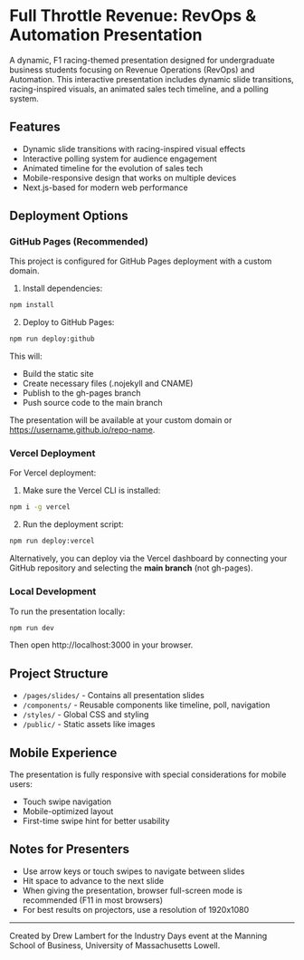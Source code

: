 # Full Throttle Revenue: RevOps & Automation Presentation

A dynamic, F1 racing-themed presentation designed for undergraduate business students focusing on Revenue Operations (RevOps) and Automation. This interactive presentation includes dynamic slide transitions, racing-inspired visuals, an animated sales tech timeline, and a polling system.

## Features

- Dynamic slide transitions with racing-inspired visual effects
- Interactive polling system for audience engagement
- Animated timeline for the evolution of sales tech
- Mobile-responsive design that works on multiple devices
- Next.js-based for modern web performance

## Deployment Options

### GitHub Pages (Recommended)

This project is configured for GitHub Pages deployment with a custom domain.

1. Install dependencies:
```bash
npm install
```

2. Deploy to GitHub Pages:
```bash
npm run deploy:github
```

This will:
- Build the static site
- Create necessary files (.nojekyll and CNAME)
- Publish to the gh-pages branch
- Push source code to the main branch

The presentation will be available at your custom domain or https://username.github.io/repo-name.

### Vercel Deployment

For Vercel deployment:

1. Make sure the Vercel CLI is installed:
```bash
npm i -g vercel
```

2. Run the deployment script:
```bash
npm run deploy:vercel
```

Alternatively, you can deploy via the Vercel dashboard by connecting your GitHub repository and selecting the **main branch** (not gh-pages).

### Local Development

To run the presentation locally:

```bash
npm run dev
```

Then open http://localhost:3000 in your browser.

## Project Structure

- `/pages/slides/` - Contains all presentation slides
- `/components/` - Reusable components like timeline, poll, navigation
- `/styles/` - Global CSS and styling
- `/public/` - Static assets like images

## Mobile Experience

The presentation is fully responsive with special considerations for mobile users:
- Touch swipe navigation
- Mobile-optimized layout
- First-time swipe hint for better usability

## Notes for Presenters

- Use arrow keys or touch swipes to navigate between slides
- Hit space to advance to the next slide
- When giving the presentation, browser full-screen mode is recommended (F11 in most browsers)
- For best results on projectors, use a resolution of 1920x1080

---

Created by Drew Lambert for the Industry Days event at the Manning School of Business, University of Massachusetts Lowell.
